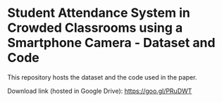 # Student Attendance System in Crowded Classrooms using a Smartphone Camera - Dataset and Code

This repository hosts the dataset and the code used in the paper.

Download link (hosted in Google Drive): https://goo.gl/PRuDWT
